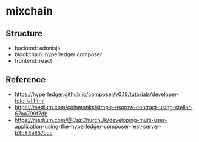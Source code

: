 # mixchain

## Structure

- backend: adonisjs
- blockchain: hyperledger composer
- frontend: react

## Reference

- https://hyperledger.github.io/composer/v0.19/tutorials/developer-tutorial.html
- https://medium.com/coinmonks/simple-escrow-contract-using-stellar-67aa799f7db
- https://medium.com/@CazChurchUk/developing-multi-user-application-using-the-hyperledger-composer-rest-server-b3b88e857ccc
